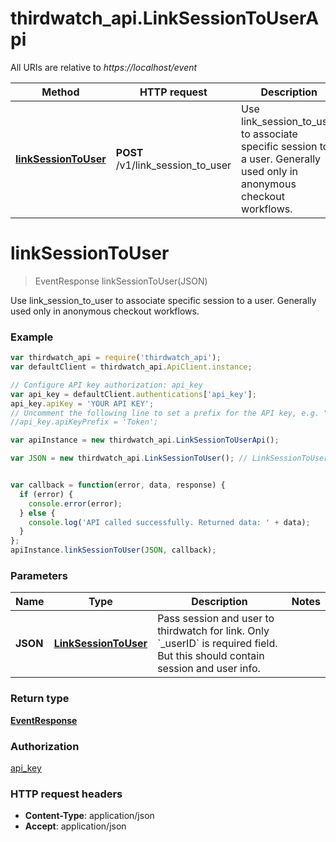 # thirdwatch_api.LinkSessionToUserApi

All URIs are relative to *https://localhost/event*

Method | HTTP request | Description
------------- | ------------- | -------------
[**linkSessionToUser**](LinkSessionToUserApi.md#linkSessionToUser) | **POST** /v1/link_session_to_user | Use link_session_to_user to associate specific session to a user. Generally used only in anonymous checkout workflows.


<a name="linkSessionToUser"></a>
# **linkSessionToUser**
> EventResponse linkSessionToUser(JSON)

Use link_session_to_user to associate specific session to a user. Generally used only in anonymous checkout workflows.

### Example
```javascript
var thirdwatch_api = require('thirdwatch_api');
var defaultClient = thirdwatch_api.ApiClient.instance;

// Configure API key authorization: api_key
var api_key = defaultClient.authentications['api_key'];
api_key.apiKey = 'YOUR API KEY';
// Uncomment the following line to set a prefix for the API key, e.g. "Token" (defaults to null)
//api_key.apiKeyPrefix = 'Token';

var apiInstance = new thirdwatch_api.LinkSessionToUserApi();

var JSON = new thirdwatch_api.LinkSessionToUser(); // LinkSessionToUser | Pass session and user to thirdwatch for link. Only `_userID` is required field. But this should contain session and user info.


var callback = function(error, data, response) {
  if (error) {
    console.error(error);
  } else {
    console.log('API called successfully. Returned data: ' + data);
  }
};
apiInstance.linkSessionToUser(JSON, callback);
```

### Parameters

Name | Type | Description  | Notes
------------- | ------------- | ------------- | -------------
 **JSON** | [**LinkSessionToUser**](LinkSessionToUser.md)| Pass session and user to thirdwatch for link. Only &#x60;_userID&#x60; is required field. But this should contain session and user info. | 

### Return type

[**EventResponse**](EventResponse.md)

### Authorization

[api_key](../README.md#api_key)

### HTTP request headers

 - **Content-Type**: application/json
 - **Accept**: application/json


